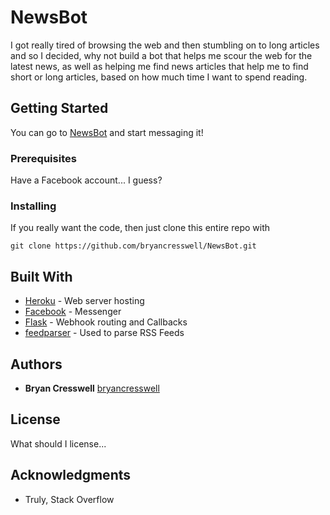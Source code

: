 # NewsBot

I got really tired of browsing the web and then stumbling on to long articles and so I decided, why not build a bot that helps me scour the web for the latest news, as well as helping me find news articles that help me to find short or long articles, based on how much time I want to spend reading.

## Getting Started

You can go to [NewsBot](www.facebook.com/justanothernewsbot/) and start messaging it!

### Prerequisites

Have a Facebook account... I guess?


### Installing

If you really want the code, then just clone this entire repo with

```
git clone https://github.com/bryancresswell/NewsBot.git
```

## Built With

* [Heroku](https://devcenter.heroku.com/) - Web server hosting
* [Facebook](https://developers.facebook.com/docs/messenger-platform/) - Messenger
* [Flask](flask.pocoo.org/) - Webhook routing and Callbacks
* [feedparser](https://pythonhosted.org/feedparser/) - Used to parse RSS Feeds

## Authors

* **Bryan Cresswell** [bryancresswell](https://github.com/bryancresswell)

## License

What should I license...

## Acknowledgments

* Truly, Stack Overflow